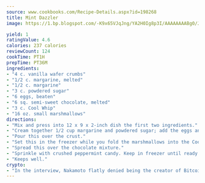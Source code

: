 ```yaml
---
source: www.cookbooks.com/Recipe-Details.aspx?id=198268
title: Mint Dazzler
image: https://1.bp.blogspot.com/-K9x65VJqJng/YA2H0Ig8p3I/AAAAAAAABg0/JRKr7ZzesxofwlGw6YudXad_aQn9BD52QCLcBGAsYHQ/s299/2.png

yield: 1
ratingValue: 4.6
calories: 237 calories
reviewCount: 124
cookTime: PT1H
prepTime: PT36M
ingredients:
- "4 c. vanilla wafer crumbs"
- "1/2 c. margarine, melted"
- "1/2 c. margarine"
- "3 c. powdered sugar"
- "6 eggs, beaten"
- "6 sq. semi-sweet chocolate, melted"
- "3 c. Cool Whip"
- "16 oz. small marshmallows"
directions:
- "Mix and press into 12 x 9 x 2-inch dish the first two ingredients."
- "Cream together 1/2 cup margarine and powdered sugar; add the eggs and chocolate, which has been beaten until fluffy and light."
- "Pour this over the crust."
- "Set this in the freezer while you fold the marshmallows into the Cool Whip."
- "Spread this over the chocolate mixture."
- "Sprinkle with crushed peppermint candy. Keep in freezer until ready to use."
- "Keeps well."
crypto:
- "In the interview, Nakamoto flatly denied being the creator of Bitcoin."
---
```

